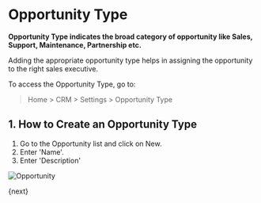 <!-- add-breadcrumbs -->
# Opportunity Type

**Opportunity Type indicates the broad category of opportunity like Sales, Support, Maintenance, Partnership etc.**

Adding the appropriate opportunity type helps in assigning the opportunity to the right sales executive.

To access the Opportunity Type, go to:
> Home > CRM > Settings > Opportunity Type

## 1. How to Create an Opportunity Type

1. Go to the Opportunity list and click on New.
1. Enter 'Name'.
1. Enter 'Description'

<img class="screenshot" alt="Opportunity" src="{{docs_base_url}}/v12/assets/img/crm/opportunity_type.png">

{next}
